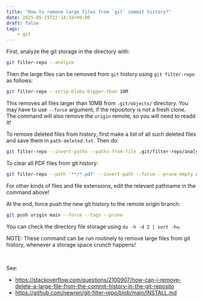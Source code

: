 ```yaml
---
title: "How to remove large files from `git` commit history?"
date: 2025-05-15T22:14:18+09:00
draft: false
tags:
    - git
---
```


First, analyze the git storage in the directory with:

```bash
git filter-repo --analyze
```

Then the large files can be removed from `git` history using `git filter-repo` as follows:

```bash
git filter-repo --strip-blobs-bigger-than 10M
```

This removes all files larger than 10MB from `.git/objects/` directory. You may have to use `--force` argument, if the repository is not a fresh clone. The command will also remove the `origin` remote, so you will need to readd it!

To remove deleted files from history, first make a list of all such deleted files and save them in `path-deleted.txt`. Then do:

```bash
git filter-repo --invert-paths --paths-from-file .git/filter-repo/analysis/path-deleted.txt --force
```

To clear all PDF files from git history:

```bash
git filter-repo --path '**/*.pdf' --invert-path --force --prune-empty auto
```

For other kinds of files and file extensions, edit the relevant pathname in the command above!

At the end, force push the new git history to the remote origin branch:

```bash
git push origin main --force --tags --prune
```

You can check the directory file storage using `du -h -d 2 | sort -hu`.


NOTE: These command can be run routinely to remove large files from git history, whenever a storage space crunch happens!

<br/>

See:

- https://stackoverflow.com/questions/2100907/how-can-i-remove-delete-a-large-file-from-the-commit-history-in-the-git-reposito
- https://github.com/newren/git-filter-repo/blob/main/INSTALL.md